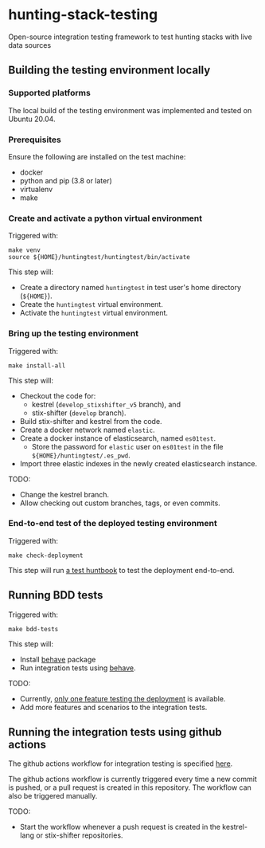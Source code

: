 # hunting-stack-testing
Open-source integration testing framework to test hunting stacks with live data sources

## Building the testing environment locally
### Supported platforms
The local build of the testing environment was implemented and tested on Ubuntu 20.04.
### Prerequisites
Ensure the following are installed on the test machine:
* docker
* python and pip (3.8 or later)
* virtualenv
* make
### Create and activate a python virtual environment
Triggered with:
```
make venv
source ${HOME}/huntingtest/huntingtest/bin/activate
```
This step will:
  * Create a directory named `huntingtest` in test user's home directory (`${HOME}`).
  * Create the `huntingtest` virtual environment. 
  * Activate the `huntingtest` virtual environment.

### Bring up the testing environment
Triggered with:
```
make install-all
```
This step will:
  * Checkout the code for:
    * kestrel (`develop_stixshifter_v5` branch), and 
    * stix-shifter (`develop` branch).
  * Build stix-shifter and kestrel from the code.
  * Create a docker network named `elastic`.
  * Create a docker instance of elasticsearch, named `es01test`.
    * Store the password for `elastic` user on `es01test` in the file `${HOME}/huntingtest/.es_pwd`.
  * Import three elastic indexes in the newly created elasticsearch instance.

TODO: 
  * Change the kestrel branch.
  * Allow checking out custom branches, tags, or even commits.

### End-to-end test of the deployed testing environment
Triggered with:
```
make check-deployment
```
This step will run [a test huntbook](kestrel-test.hf) to test the deployment end-to-end.

## Running BDD tests
Triggered with:
```
make bdd-tests
```
This step will:
  * Install [behave](https://github.com/behave/behave) package
  * Run integration tests using [behave](https://github.com/behave/behave).

TODO:
  * Currently, [only one feature testing the deployment](features/deployment-test.feature) is available.
  * Add more features and scenarios to the integration tests.

## Running the integration tests using github actions
The github actions workflow for integration testing is specified [here](.github/workflows/github-actions-flow.yml).

The github actions workflow is currently triggered every time a new commit is pushed, or a pull request is created in this repository. The workflow can also be triggered manually.   

TODO:
  * Start the workflow whenever a push request is created in the kestrel-lang or stix-shifter repositories.